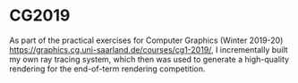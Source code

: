 # CG2019

 As part of the practical exercises for Computer Graphics (Winter 2019-20) https://graphics.cg.uni-saarland.de/courses/cg1-2019/, I incrementally built my own ray tracing system, 
 which then was used to generate a high-quality rendering for the end-of-term rendering competition.
